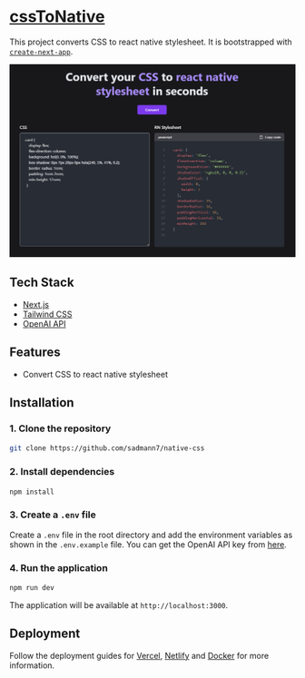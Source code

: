# [cssToNative](https://css-to-native.vercel.app/)

This project converts CSS to react native stylesheet. It is bootstrapped with [`create-next-app`](https://github.com/vercel/next.js/tree/canary/packages/create-next-app).

[![cssToNative](./public/screenshot.png)](https://css-to-native.vercel.app/)

## Tech Stack

- [Next.js](https://nextjs.org)
- [Tailwind CSS](https://tailwindcss.com)
- [OpenAI API](https://platform.openai.com/overview)

## Features

- Convert CSS to react native stylesheet

## Installation

### 1. Clone the repository

```bash
git clone https://github.com/sadmann7/native-css
```

### 2. Install dependencies

```bash
npm install
```

### 3. Create a `.env` file

Create a `.env` file in the root directory and add the environment variables as shown in the `.env.example` file. You can get the OpenAI API key from [here](https://beta.openai.com/account/api-keys).

### 4. Run the application

```bash
npm run dev
```

The application will be available at `http://localhost:3000`.

## Deployment

Follow the deployment guides for [Vercel](https://create.t3.gg/en/deployment/vercel), [Netlify](https://create.t3.gg/en/deployment/netlify) and [Docker](https://create.t3.gg/en/deployment/docker) for more information.
